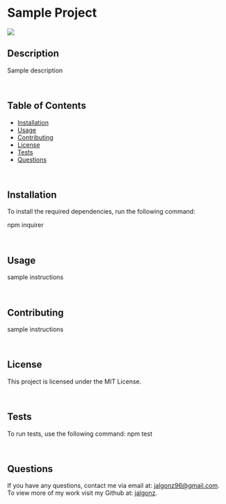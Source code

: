 # Sample Project
  ![](https://img.shields.io/badge/license-MIT%20License-blue?style=flat-square)

  ## Description
  Sample description
  <p>&nbsp</p>

  ## Table of Contents
  * [Installation](#installation)
  * [Usage](#usage)
  * [Contributing](#contributing)
  * [License](#license)
  * [Tests](#tests)
  * [Questions](#questions)
  <p>&nbsp</p>

  ## Installation
  To install the required dependencies, run the following command:
  
  npm inquirer
  <p>&nbsp</p>

  ## Usage
  sample instructions
  <p>&nbsp</p>

  ## Contributing
  sample instructions
  <p>&nbsp</p>
  
  
## License
  This project is licensed under the MIT License.
<p>&nbsp</p>

  ## Tests
  To run tests, use the following command:
  npm test
  <p>&nbsp</p>

  ## Questions
  If you have any questions, contact me via email at: jalgonz96@gmail.com.
  To view more of my work visit my Github at: [jalgonz](https://github.com/jalgonz/).
